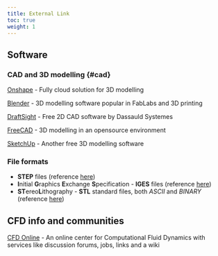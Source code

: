 ```yaml
---
title: External Link
toc: true
weight: 1
---
```


## Software

### CAD and 3D modelling {#cad}

[Onshape](https://www.onshape.com/) - Fully cloud solution for 3D modelling

[Blender](https://www.blender.org/) - 3D modelling software popular in FabLabs and 3D printing

[DraftSight](https://www.3ds.com/products-services/draftsight-cad-software/) - Free 2D CAD software by Dassauld Systemes

[FreeCAD](http://www.freecadweb.org/) - 3D modelling in an opensource environment

[SketchUp](http://www.sketchup.com/) - Another free 3D modelling software 

### File formats

* **STEP** files (reference [here](https://en.wikipedia.org/wiki/ISO_10303-21))
* **I**nitial **G**raphics **E**xchange **S**pecification - **IGES** files (reference [here](https://en.wikipedia.org/wiki/IGES))
* **ST**ereo**L**ithography - **STL** standard files, both *ASCII* and *BINARY* (reference [here](https://en.wikipedia.org/wiki/STL_(file_format)))

## CFD info and communities

[CFD Online](http://www.cfd-online.com/) - An online center for Computational Fluid Dynamics with services like discussion forums, jobs, links and a wiki